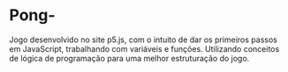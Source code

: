 # Pong-
Jogo desenvolvido no site p5.js, com o intuito de dar os primeiros passos em JavaScript, trabalhando com variáveis e funções. Utilizando conceitos de lógica de programação para uma melhor estruturação do jogo.
